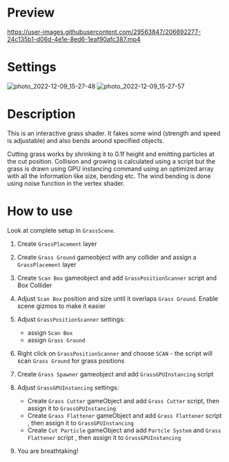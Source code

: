 # Preview

https://user-images.githubusercontent.com/29563847/206692277-24c135b1-d06d-4e1e-8ed6-1eaf90afc387.mp4

# Settings 
![photo_2022-12-09_15-27-48](https://user-images.githubusercontent.com/29563847/206692706-76605621-1118-4b7a-a1d9-9cd73ce214bb.jpg)
![photo_2022-12-09_15-27-57](https://user-images.githubusercontent.com/29563847/206692648-3eeeec76-3301-47ad-ad1c-2cf8c81a0c80.jpg)


# Description
This is an interactive grass shader. It fakes some wind (strength and speed is adjustable) and also bends around specified objects.

Cutting grass works by shrinking it to 0.1f height and emitting particles at the cut position. Collision and growing is calculated using a script but the grass is drawn using GPU instancing command using an optimized array with all the information like size, bending etc. The wind bending is done using noise function in the vertex shader.


# How to use

Look at complete setup in `GrassScene`.


1. Create `GrassPlacement` layer

2. Create `Grass Ground` gameobject with any collider and assign a `GrassPlacement` layer

3. Create `Scan Box` gameobject and add `GrassPositionScanner` script and Box Collider

4. Adjust `Scan Box` position and size until it overlaps `Grass Ground`. Enable scene gizmos to make it easier

4. Adjust `GrassPositionScanner` settings:
   - assign `Scan Box`
   - assign `Grass Ground`

5. Right click on `GrassPositionScanner` and choose `SCAN` - the script will scan `Grass Ground` for grass positions

6. Create `Grass Spawner` gameobject and add `GrassGPUInstancing` script

6. Adjust `GrassGPUInstancing` settings:
   - Create `Grass Cutter` gameObject and add `Grass Cutter` script, then assign it to `GrassGPUInstancing`
   - Create `Grass Flattener` gameObject and add `Grass Flattener` script , then assign it to `GrassGPUInstancing`
   - Create `Cut Particle` gameObject and add `Partcle System` and `Grass Flattener` script , then assign it to `GrassGPUInstancing`
   
7. You are breathtaking!
